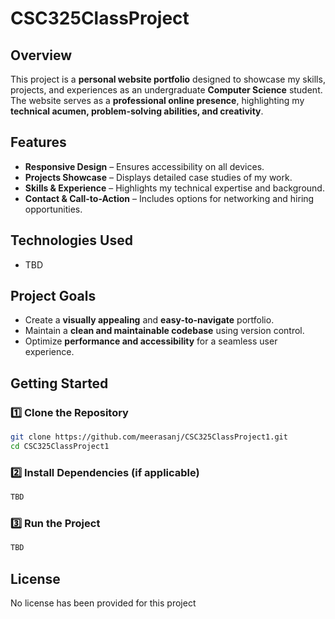 # CSC325ClassProject

## Overview  
This project is a **personal website portfolio** designed to showcase my skills, projects, and experiences as an undergraduate **Computer Science** student. The website serves as a **professional online presence**, highlighting my **technical acumen, problem-solving abilities, and creativity**.  

## Features  
- **Responsive Design** – Ensures accessibility on all devices.  
- **Projects Showcase** – Displays detailed case studies of my work.  
- **Skills & Experience** – Highlights my technical expertise and background.  
- **Contact & Call-to-Action** – Includes options for networking and hiring opportunities.  

## Technologies Used  
- TBD

## Project Goals  
- Create a **visually appealing** and **easy-to-navigate** portfolio.  
- Maintain a **clean and maintainable codebase** using version control.  
- Optimize **performance and accessibility** for a seamless user experience.  

## Getting Started  
### 1️⃣ Clone the Repository  
```bash
git clone https://github.com/meerasanj/CSC325ClassProject1.git
cd CSC325ClassProject1
```
### 2️⃣ Install Dependencies (if applicable)  
```bash
TBD
```
### 3️⃣ Run the Project  
```bash
TBD
```

## License  
No license has been provided for this project 
